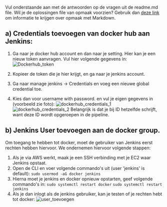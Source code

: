 Vul onderstaande aan met de antwoorden op de vragen uit de readme.md file. Wil je de oplossingen file van opmaak voorzien? Gebruik dan [deze link](https://github.com/adam-p/markdown-here/wiki/Markdown-Cheatsheet) om informatie te krijgen over
opmaak met Markdown.

## a) Credentials toevoegen van docker hub aan Jenkins:
1. Ga naar je docker hub account en dan naar je setting. Hier kan je een nieuw token aanvragen. Vul hier volgende gegevens in:
![Dockerhub_token](https://github.com/user-attachments/assets/61419556-6911-4120-842f-0ae48421af61)

2. Kopieer de token die je hier krijgt, en ga naar je jenkins account.
3. Ga naar manage jenkins -> Credentials en voeg een nieuwe global credential toe.
4. Kies dan voor username with password. en vul je eigen gegevens in (voorbeeld zie foto):
![dockerhub_credentials_1](https://github.com/user-attachments/assets/1ec375d8-3bbe-4f40-b842-93e7d3ccb514)
![dockerhub_credentials_2](https://github.com/user-attachments/assets/a6930b5a-29d8-4f58-842c-72e8f36bd92f)
Belangrijk is dat je bij ID hetzelfde schrijft, want deze ID wordt opgeroepen in de pipeline.

## b) Jenkins User toevoegen aan de docker group.
Om toegang te hebben tot docker, moet de gebruiker van Jenkins eerst rechten hebben hiervoor. We ondernemen hiervoor volgende stappen:
1. Als je via AWS werkt, maak je een SSH verbinding met je EC2 waar Jenkins opstaat.
2. Open de CLI en voer volgende commando's uit (user 'jenkins' is default):
```sudo usermod -aG docker jenkins```
3. Hierna moet je jenkins en docker opnieuw opstarten, geef volgende commando's in:
```sudo systemctl restart docker```
```sudo systemctl restart jenkins```
5. Als je dan inlogt als de jenkins gebruiker, kan je testen of je rechten hebt tot docker:
![user_toevoegen](https://github.com/user-attachments/assets/df28af9f-2cb2-4ebc-b2a4-36addecdb458)
